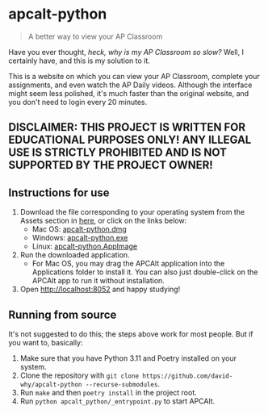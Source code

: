 # apcalt-python

> A better way to view your AP Classroom

Have you ever thought, *heck, why is my AP Classroom so slow?* Well, I certainly have, and this is my solution to it.

This is a website on which you can view your AP Classroom, complete your assignments, and even watch the AP Daily videos. Although the interface might seem less polished, it's much faster than the original website, and you don't need to login every 20 minutes.

## DISCLAIMER: THIS PROJECT IS WRITTEN FOR EDUCATIONAL PURPOSES ONLY! ANY ILLEGAL USE IS STRICTLY PROHIBITED AND IS NOT SUPPORTED BY THE PROJECT OWNER!

## Instructions for use

1. Download the file corresponding to your operating system from the Assets section in [here](https://github.com/david-why/apcalt-python/releases/tag/nightly), or click on the links below:
   * Mac OS: [apcalt-python.dmg](https://github.com/david-why/apcalt-python/releases/download/nightly/apcalt-python.dmg)
   * Windows: [apcalt-python.exe](https://github.com/david-why/apcalt-python/releases/download/nightly/apcalt-python.exe)
   * Linux: [apcalt-python.AppImage](https://github.com/david-why/apcalt-python/releases/download/nightly/apcalt-python.AppImage)
2. Run the downloaded application.
   * For Mac OS, you may drag the APCAlt application into the Applications folder to install it. You can also just double-click on the APCAlt app to run it without installation.
3. Open [http://localhost:8052](http://localhost:8052) and happy studying!

## Running from source

It's not suggested to do this; the steps above work for most people. But if you want to, basically:

1. Make sure that you have Python 3.11 and Poetry installed on your system.
2. Clone the repository with `git clone https://github.com/david-why/apcalt-python --recurse-submodules`.
3. Run `make` and then `poetry install` in the project root.
4. Run `python apcalt_python/_entrypoint.py` to start APCAlt.
